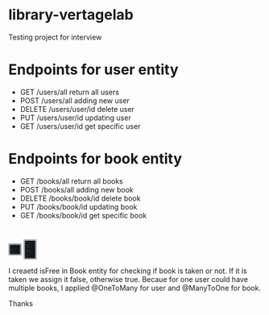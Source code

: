 # library-vertagelab
Testing project for interview

# Endpoints for user entity

- GET /users/all return all users
- POST /users/all adding new user
- DELETE /users/user/id delete user
- PUT /users/user/id updating user
- GET /users/user/id get specific user 

# Endpoints for book entity

- GET /books/all return all books
- POST /books/all adding new book
- DELETE /books/book/id delete book
- PUT /books/book/id updating book
- GET /books/book/id get specific book 

#

<img align="center" alt = "allUsers" width="26px" src="https://github.com/eltacshikhsaidov/library-vertagelab/blob/main/getUsers.png?raw=true">

<img align="center" alt = "allUsers" width="26px" src="https://github.com/eltacshikhsaidov/library-vertagelab/blob/main/getBooks.png?raw=true">

I creaetd isFree in Book entity for checking if book is taken or not. If it is taken we assign it false, otherwise true.
Becaue for one user could have multiple books, I applied @OneToMany for user and @ManyToOne for book.

Thanks
